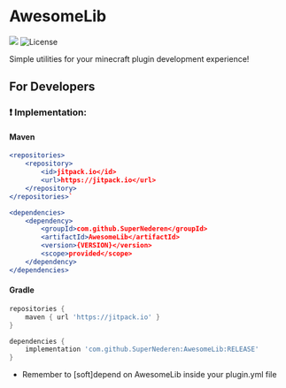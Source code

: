 # AwesomeLib
[![](https://jitpack.io/v/SuperNederen/AwesomeLib.svg)](https://jitpack.io/#SuperNederen/AwesomeLib)
![License](https://img.shields.io/badge/license-MIT-blue.svg)

Simple utilities for your minecraft plugin development experience!

## For Developers

### :exclamation: Implementation:

#### Maven
``` apache maven
<repositories>
    <repository>
        <id>jitpack.io</id>
        <url>https://jitpack.io</url>
    </repository>
</repositories>`
```
``` apache maven
<dependencies>
    <dependency>
        <groupId>com.github.SuperNederen</groupId>
        <artifactId>AwesomeLib</artifactId>
        <version>{VERSION}</version>
        <scope>provided</scope>
    </dependency>
</dependencies>
```

#### Gradle

``` gradle
repositories {
	maven { url 'https://jitpack.io' }
}
```
``` gradle
dependencies {
	implementation 'com.github.SuperNederen:AwesomeLib:RELEASE'
}
```

* Remember to [soft]depend on AwesomeLib inside your plugin.yml file
